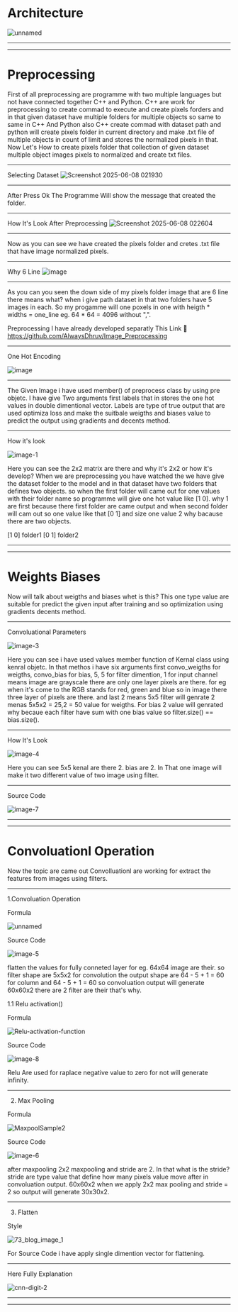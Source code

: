 Architecture
=========
![unnamed](https://github.com/user-attachments/assets/aa178e76-9c54-4416-a374-41d654edec40)
*************
*************

Preprocessing 
=========
First of all preprocessing are programme with two multiple languages but not have connected together C++ and Python. C++ are work for preprocessing to create commad to execute and 
create pixels forders and in that given dataset have multiple folders for multiple objects so same to same in C++ And Python also C++ create commad with dataset path and python will 
create pixels folder in current directory and make .txt file of multiple objects in count of limit and stores the normalized pixels in that.
Now Let's How to create pixels folder that collection of given dataset multiple object images pixels to normalized and create txt files.
**************************
Selecting Dataset
![Screenshot 2025-06-08 021930](https://github.com/user-attachments/assets/3491308b-1e83-4c86-8adf-3ed6c9318e85)
**************************

After Press Ok The Programme Will show the message that created the folder.

**************************

How It's Look After Preprocessing
![Screenshot 2025-06-08 022604](https://github.com/user-attachments/assets/f8476abd-d34e-4c87-9b26-ebc3e6cd7c11)
**************************
Now as you can see we have created the pixels folder and cretes .txt file that have image normalized pixels.

**************************

Why 6 Line
![image](https://github.com/user-attachments/assets/3feba4f0-2cfb-4e53-bd65-f50a1ce77ccf)
**************************

As you can you seen the down side of my pixels folder image that are 6 line there means what? when i give path dataset in that two folders have 5 images in each. So my progamme will one poxels in one with heigth * widths  = one_line eg. 64 * 64 = 4096 without ",".

Preprocessing I have already developed separatly This Link 🔗 https://github.com/AlwaysDhruv/Image_Preprocessing
**************************

One Hot Encoding

![image](https://github.com/user-attachments/assets/cfa1b828-6fb3-4bba-ae5c-56582578fdbb)

**************************

The Given Image i have used member() of preprocess class by using pre objetc. I have give Two arguments first labels that in stores the one hot values in double dimentional vector. Labels are type of true output that are used optimiza loss and make the suitbale weigths and biases value to predict the output using gradients and decents method.

**************************
How it's look

![image-1](https://github.com/user-attachments/assets/aae855b5-951d-424e-b3e9-e8e270172511)

Here you can see the 2x2 matrix are there and why it's 2x2 or how it's develop? When we are preprocessing you have watched the we have give the dataset folder to the model and in that dataset have two folders that defines two objects. so when the first folder will came out for one values with their folder name so programme will give one hot value like [1 0]. why 1 are first because there first folder are came output and when second folder will cam out so one value like that [0 1] and size one value 2 why bacause there are two objects.

[1 0] folder1
[0 1] folder2

**************************
**************************

Weights Biases
==============
Now will talk about weigths and biases whet is this? This one type value are suitable for predict the given input after training and so optimization using gradients decents method.

**************************
Convoluational Parameters

![image-3](https://github.com/user-attachments/assets/d41ec49a-b0da-429d-a1b3-72040980037f)

Here you can see i have used values member function of Kernal class using kenral objetc. In that methos i have six arguments first convo_weigths for weigths, convo_bias for bias, 5, 5 for filter dimention, 1 for input channel means image are grayscale there are only one layer pixels are there. for eg when it's come to the RGB stands for red, green and blue so in image there three layer of pixels are there. and last 2 means 5x5 filter will genrate 2 menas 5x5x2 = 25,2 = 50 value for weigths. For bias 2 value will genrated why becaue each filter have sum with one bias value so filter.size() == bias.size().

**************************
How It's Look

![image-4](https://github.com/user-attachments/assets/0a954d1b-9a2c-41d1-9830-9e134086fae2)

Here you can see 5x5 kenal are there 2. bias are 2. In That one image will make it two different value of two image using filter.

**************************
Source Code

![image-7](https://github.com/user-attachments/assets/9ca3753f-2d85-4935-b0f5-3eb40f8458e8)

**************************
**************************

Convoluationl Operation
==============

Now the topic are came out Convolluationl are working for extract the features from images using filters.

**************************

1.Convoluation Operation

Formula

![unnamed](https://github.com/user-attachments/assets/b93b4251-25ab-4c54-aa84-81a7f5cede11)

Source Code

![image-5](https://github.com/user-attachments/assets/3de19d65-f1b9-47f5-9c61-e5dcbc4081ae)

flatten the values for fully conneted layer for eg. 64x64 image are their. so filter shape are 5x5x2 for convolution the output shape
are 64 - 5 + 1 = 60 for column and 64 - 5 + 1 = 60 so convoluation output will generate 60x60x2 there are 2 filter are their that's why.

1.1 Relu activation()

Formula

![Relu-activation-function](https://github.com/user-attachments/assets/4c1ada4c-f7c8-49e3-97cb-b988b78021ec)

Source Code

![image-8](https://github.com/user-attachments/assets/0c6689b8-2674-4eb6-81f7-e399f71192b0)

Relu Are used for raplace negative value to zero for not will generate infinity.

**************************

2. Max Pooling

Formula

![MaxpoolSample2](https://github.com/user-attachments/assets/49755136-ea90-420d-88c4-c33d39d36d21)

Source Code

![image-6](https://github.com/user-attachments/assets/263a9b7c-ece0-4eb2-9e9a-5c08b02e3aef)

after maxpooling 2x2 maxpooling and stride are 2. In that what is the stride? stride are type value that define how many pixels value move 
after in convoluation output. 60x60x2 when we apply 2x2 max pooling and stride = 2 so output will generate 30x30x2.

**************************

3. Flatten

Style

![73_blog_image_1](https://github.com/user-attachments/assets/de665b14-9341-4bcf-848c-95da23a0b03d)

For Source Code i have apply single dimention vector for flattening.

**************************
Here Fully Explanation

![cnn-digit-2](https://github.com/user-attachments/assets/0a70fccd-e69e-4faf-9a92-d7f31c5cdb0c)

**************************
**************************
